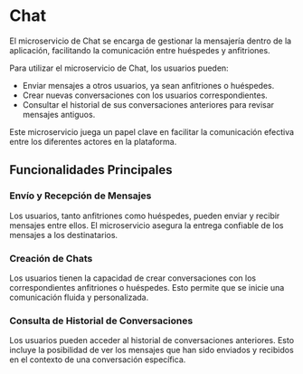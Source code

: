 # Chat

El microservicio de Chat se encarga de gestionar la mensajería dentro de la aplicación, facilitando la comunicación entre huéspedes y anfitriones.

Para utilizar el microservicio de Chat, los usuarios pueden:

- Enviar mensajes a otros usuarios, ya sean anfitriones o huéspedes.
- Crear nuevas conversaciones con los usuarios correspondientes.
- Consultar el historial de sus conversaciones anteriores para revisar mensajes antiguos.

Este microservicio juega un papel clave en facilitar la comunicación efectiva entre los diferentes actores en la plataforma.

## Funcionalidades Principales

### Envío y Recepción de Mensajes
Los usuarios, tanto anfitriones como huéspedes, pueden enviar y recibir mensajes entre ellos. El microservicio asegura la entrega confiable de los mensajes a los destinatarios.

### Creación de Chats
Los usuarios tienen la capacidad de crear conversaciones con los correspondientes anfitriones o huéspedes. Esto permite que se inicie una comunicación fluida y personalizada.

### Consulta de Historial de Conversaciones
Los usuarios pueden acceder al historial de conversaciones anteriores. Esto incluye la posibilidad de ver los mensajes que han sido enviados y recibidos en el contexto de una conversación específica.
